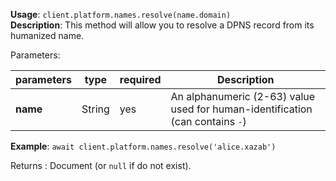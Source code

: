 **Usage**: `client.platform.names.resolve(name.domain)`    
**Description**: This method will allow you to resolve a DPNS record from its humanized name. 

Parameters: 

| parameters                | type      | required       | Description                                                                   |  
|---------------------------|-----------|----------------| ----------------------------------------------------------------------------- |
| **name**                  | String    | yes            | An alphanumeric (2-63) value used for human-identification (can contains `-`) |

**Example**: `await client.platform.names.resolve('alice.xazab')`

Returns : Document (or `null` if do not exist).
